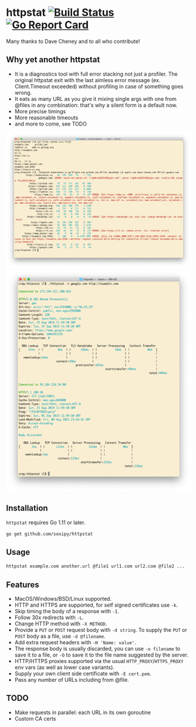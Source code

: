 # httpstat [![Build Status](https://api.travis-ci.org/soxipy/httpstat.svg?branch=master)](https://travis-ci.org/soxipy/httpstat) [![Go Report Card](https://goreportcard.com/badge/github.com/soxipy/httpstat)](https://goreportcard.com/report/github.com/soxipy/httpstat)

Many thanks to Dave Cheney and to all who contribute!

## Why yet another httpstat

- It is a diagnostics tool with full error stacking not just a profiler. The original httpstat exit with the last aimless error message (ex. Client.Timeout exceeded) without profiling in case of something goes wrong.
- It eats as many URL as you give it mixing single args with one from @files in any combination: that's why a silent form is a default now.
- More precise timings
- More reasonable timeouts
- and more to come, see TODO

![httpstat diagnostics screenshot](./screenshot-diag.png)
![httpstat profiling screenshot](./screenshot-prof.png)

## Installation

`httpstat` requires Go 1.11 or later.

```sh
go get github.com/soxipy/httpstat
```

## Usage

```sh
httpstat example.com another.url @file1 url1.com url2.com @file2 ...
```

## Features

- MacOS/Windows/BSD/Linux supported.
- HTTP and HTTPS are supported, for self signed certificates use `-k`.
- Skip timing the body of a response with `-I`.
- Follow 30x redirects with `-L`.
- Change HTTP method with `-X METHOD`.
- Provide a `PUT` or `POST` request body with `-d string`. To supply the `PUT` or `POST` body as a file, use `-d @filename`.
- Add extra request headers with `-H 'Name: value'`.
- The response body is usually discarded, you can use `-o filename` to save it to a file, or `-O` to save it to the file name suggested by the server.
- HTTP/HTTPS proxies supported via the usual `HTTP_PROXY`/`HTTPS_PROXY` env vars (as well as lower case variants).
- Supply your own client side certificate with `-E cert.pem`.
- Pass any number of URLs including from @file.

## TODO

- Make requests in parallel: each URL in its own goroutine
- Custom CA certs
